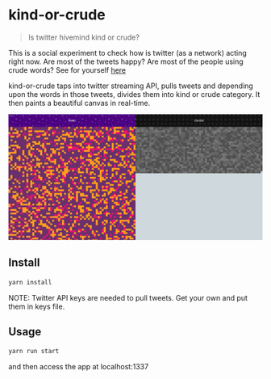 # kind-or-crude
> Is twitter hivemind kind or crude?

This is a social experiment to check how is twitter (as a network) acting right now. Are most of the tweets happy? Are most of the people using crude words? See for yourself [here](https://kind-or-crude.glitch.me)

kind-or-crude taps into twitter streaming API, pulls tweets and depending upon the words in those tweets, divides them into kind or crude category. It then paints a beautiful canvas in real-time.

![Screenshot](screenshot.png?raw=true)

## Install

```js
yarn install
```

NOTE: Twitter API keys are needed to pull tweets. Get your own and put them in keys file.


## Usage

```js
yarn run start
```

and then access the app at localhost:1337

